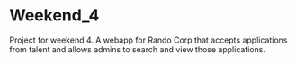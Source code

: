 # Weekend_4
Project for weekend 4.  A webapp for Rando Corp that accepts applications from talent and allows admins to search and view those applications.
